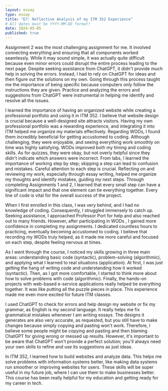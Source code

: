 ```yaml
---
layout: essay
type: essay
title: "E7: Reflective Analysis of my ITM 352 Experience"
# All dates must be YYYY-MM-DD format!
date: 2024-05-05
published: true
---
```


Assignment 2 was the most challenging assignment for me. It involved connecting everything and ensuring that all components worked seamlessly. While it may sound simple, it was actually quite difficult because even minor errors could disrupt the entire process leading to the next page. Despite seeking assistance from ChatGPT, it didn't provide much help in solving the errors. Instead, I had to rely on ChatGPT for ideas and then figure out the solutions on my own. Going through this process taught me the importance of being specific because computers only follow the instructions they are given. Practice and analyzing the errors and suggestions from ChatGPT were instrumental in helping me identify and resolve all the issues.

I learned the importance of having an organized website while creating a professional portfolio and using it in ITM 352. I believe that website design is crucial because a well-designed site attracts visitors. Having my own professional portfolio was a rewarding experience, and integrating it into ITM helped me organize my materials effectively. Regarding WODs, I found them incredibly beneficial for getting accustomed to coding. Although challenging, they were enjoyable, and seeing everything work smoothly on time was highly satisfying. WODs improved both my timing and coding skills. As for quizzes, they were okay, but not overly helpful since they didn't indicate which answers were incorrect. From labs, I learned the importance of working step by step; skipping a step can lead to confusion and mistakes. Careful attention to each step is crucial. Reflecting on and reviewing my work, especially through essay writing, helped me organize my thoughts and identify mistakes, guiding my next steps. Through completing Assignments 1 and 2, I learned that every small step can have a significant impact and that one element can tie everything together. Every line of code is vital for the overall success of the project.

When I first enrolled in this class, I was very behind, and I had no knowledge of coding. Consequently, I struggled immensely to catch up. Seeking assistance, I approached Professor Port for help and also reached out to many friends. However, after participating in WODs , I gained more confidence in completing my assignments. I dedicated countless hours to practicing, eventually becoming accustomed to coding. I believe that recording my WODs truly helped, as it made me more careful and focused on each step, despite feeling nervous at times.

As I went through the course, I noticed my skills growing in three main areas: understanding basic code (syntactic), problem-solving (algorithmic), and applying what I learned to real situations (application). At first, I was just getting the hang of writing code and understanding how it worked (syntactic). Then, as I got more comfortable, I started to think more about how to solve problems with code (algorithmic). Finally, the hands-on projects with web-based e-service applications really helped tie everything together. It was like putting all the puzzle pieces in place. This experience made me even more excited for future ITM classes.

I used ChatGPT to check for errors and help design my website or fix my grammar, as English is my second language. It really helps me fix grammatical mistakes whenever I am writing essays. The designs it generates are also very accurate, as requested, but you still have to make changes because simply copying and pasting won't work. Therefore, I believe some people might be copying and pasting and then blaming ChatGPT for giving wrong or messed up results. However, it's important to be aware that ChatGPT won't provide a perfect solution; you'll always need your own skills to refine and use its suggestions as just ideas.

In ITM 352, I learned how to build websites and analyze data. This helps me solve problems with information systems better, like making data systems run smoother or improving websites for users. These skills will be super useful in my future job, where I can use them to make businesses better. This course has been really helpful for my education and getting ready for my career in tech.
